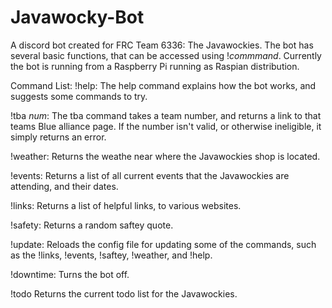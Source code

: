 # Javawocky-Bot
A discord bot created for FRC Team 6336: The Javawockies.
The bot has several basic functions, that can be accessed using !*commmand*.
Currently the bot is running from a Raspberry Pi running as Raspian distribution.

Command List:
!help:
The help command explains how the bot works, and suggests some commands to try.

!tba *num*:
The tba command takes a team number, and returns a link to that teams Blue alliance page. If the number isn't valid, or otherwise
ineligible, it simply returns an error.

!weather:
Returns the weathe near where the Javawockies shop is located.

!events:
Returns a list of all current events that the Javawockies are attending, and their dates.

!links:
Returns a list of helpful links, to various websites.

!safety:
Returns a random saftey quote. 

!update:
Reloads the config file for updating some of the commands, such as the !links, !events, !saftey, !weather, and !help.

!downtime: 
Turns the bot off.

!todo
Returns the current todo list for the Javawockies. 
